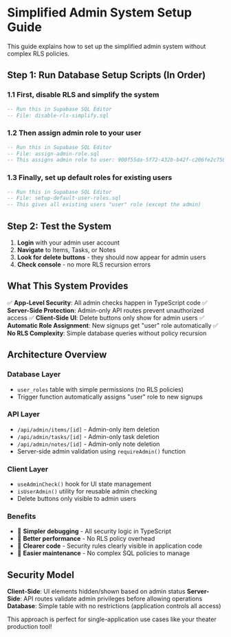 # Simplified Admin System Setup Guide

This guide explains how to set up the simplified admin system without complex RLS policies.

## Step 1: Run Database Setup Scripts (In Order)

### 1.1 First, disable RLS and simplify the system
```sql
-- Run this in Supabase SQL Editor
-- File: disable-rls-simplify.sql
```

### 1.2 Then assign admin role to your user
```sql
-- Run this in Supabase SQL Editor
-- File: assign-admin-role.sql
-- This assigns admin role to user: 900f55da-5f72-432b-b42f-c206fe2c758a
```

### 1.3 Finally, set up default roles for existing users
```sql
-- Run this in Supabase SQL Editor
-- File: setup-default-user-roles.sql
-- This gives all existing users "user" role (except the admin)
```

## Step 2: Test the System

1. **Login** with your admin user account
2. **Navigate** to Items, Tasks, or Notes
3. **Look for delete buttons** - they should now appear for admin users
4. **Check console** - no more RLS recursion errors

## What This System Provides

✅ **App-Level Security**: All admin checks happen in TypeScript code
✅ **Server-Side Protection**: Admin-only API routes prevent unauthorized access
✅ **Client-Side UI**: Delete buttons only show for admin users
✅ **Automatic Role Assignment**: New signups get "user" role automatically
✅ **No RLS Complexity**: Simple database queries without policy recursion

## Architecture Overview

### Database Layer
- `user_roles` table with simple permissions (no RLS policies)
- Trigger function automatically assigns "user" role to new signups

### API Layer
- `/api/admin/items/[id]` - Admin-only item deletion
- `/api/admin/tasks/[id]` - Admin-only task deletion
- `/api/admin/notes/[id]` - Admin-only note deletion
- Server-side admin validation using `requireAdmin()` function

### Client Layer
- `useAdminCheck()` hook for UI state management
- `isUserAdmin()` utility for reusable admin checking
- Delete buttons only visible to admin users

### Benefits
- 🚀 **Simpler debugging** - All security logic in TypeScript
- 🚀 **Better performance** - No RLS policy overhead
- 🚀 **Clearer code** - Security rules clearly visible in application code
- 🚀 **Easier maintenance** - No complex SQL policies to manage

## Security Model

**Client-Side**: UI elements hidden/shown based on admin status
**Server-Side**: API routes validate admin privileges before allowing operations
**Database**: Simple table with no restrictions (application controls all access)

This approach is perfect for single-application use cases like your theater production tool!